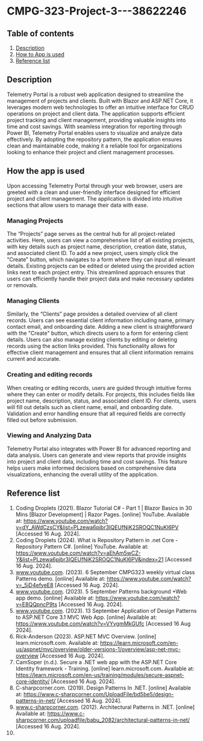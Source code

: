 # CMPG-323-Project-3---38622246

## Table of contents
1. [Description](#description)
2. [How to App is used](#how-the-app-is-used)
3. [Reference list](#reference-list)

## Description
Telemetry Portal is a robust web application designed to streamline the management of projects and clients. Built with Blazor and ASP.NET Core, it leverages modern web technologies to offer an intuitive interface for CRUD operations on project and client data. The application supports efficient project tracking and client management, providing valuable insights into time and cost savings. With seamless integration for reporting through Power BI, Telemetry Portal enables users to visualize and analyze data effectively. By adopting the repository pattern, the application ensures clean and maintainable code, making it a reliable tool for organizations looking to enhance their project and client management processes.

## How the app is used
Upon accessing Telemetry Portal through your web browser, users are greeted with a clean and user-friendly interface designed for efficient project and client management. The application is divided into intuitive sections that allow users to manage their data with ease.

### Managing Projects
The “Projects” page serves as the central hub for all project-related activities. Here, users can view a comprehensive list of all existing projects, with key details such as project name, description, creation date, status, and associated client ID. To add a new project, users simply click the "Create" button, which navigates to a form where they can input all relevant details. Existing projects can be edited or deleted using the provided action links next to each project entry. This streamlined approach ensures that users can efficiently handle their project data and make necessary updates or removals.

### Managing Clients
Similarly, the “Clients” page provides a detailed overview of all client records. Users can see essential client information including name, primary contact email, and onboarding date. Adding a new client is straightforward with the "Create" button, which directs users to a form for entering client details. Users can also manage existing clients by editing or deleting records using the action links provided. This functionality allows for effective client management and ensures that all client information remains current and accurate.

### Creating and editing records
When creating or editing records, users are guided through intuitive forms where they can enter or modify details. For projects, this includes fields like project name, description, status, and associated client ID. For clients, users will fill out details such as client name, email, and onboarding date. Validation and error handling ensure that all required fields are correctly filled out before submission.

### Viewing and Analyzing Data
Telemetry Portal also integrates with Power BI for advanced reporting and data analysis. Users can generate and view reports that provide insights into project and client data, including time and cost savings. This feature helps users make informed decisions based on comprehensive data visualizations, enhancing the overall utility of the application.

## Reference list
1. Coding Droplets (2021). Blazor Tutorial C# - Part 1 | Blazor Basics in 30 Mins [Blazor Development] | Razor Pages. [online] YouTube. Available at: https://www.youtube.com/watch?v=dY_AWdCzsCY&list=PLzewa6pjbr3IQEUfNiK2SROQC1NuKl6PV [Accessed 16 Aug. 2024].
2. Coding Droplets (2024). What is Repository Pattern in .net Core - Repository Pattern C#. [online] YouTube. Available at: https://www.youtube.com/watch?v=aEhAm5wCZ-Y&list=PLzewa6pjbr3IQEUfNiK2SROQC1NuKl6PV&index=21 [Accessed 16 Aug. 2024].
3. www.youtube.com. (2023). 6 September CMPG323 weekly virtual class Patterns demo. [online] Available at: https://www.youtube.com/watch?v=_5iD4efyeE8 [Accessed 16 Aug. 2024].
4. www.youtube.com. (2023). 5 September Patterns background +Web app demo. [online] Available at: https://www.youtube.com/watch?v=E8QQpncP9ts [Accessed 16 Aug. 2024].
5. www.youtube.com. (2023). 13 September Application of Design Patterns to ASP.NET Core 3.1 MVC Web App. [online] Available at: https://www.youtube.com/watch?v=VYvgmMkGUfc [Accessed 16 Aug 2024].
6. Rick-Anderson (2023). ASP.NET MVC Overview. [online] learn.microsoft.com. Available at: https://learn.microsoft.com/en-us/aspnet/mvc/overview/older-versions-1/overview/asp-net-mvc-overview [Accessed 16 Aug. 2024].
7. CamSoper (n.d.). Secure a .NET web app with the ASP.NET Core Identity framework - Training. [online] learn.microsoft.com. Available at: https://learn.microsoft.com/en-us/training/modules/secure-aspnet-core-identity/ [Accessed 16 Aug. 2024].
8. C-sharpcorner.com. (2019). Design Patterns In .NET. [online] Available at: https://www.c-sharpcorner.com/UploadFile/bd5be5/design-patterns-in-net/ [Accessed 16 Aug. 2024].
9. www.c-sharpcorner.com. (2012). Architectural Patterns in .NET. [online] Available at: https://www.c-sharpcorner.com/uploadfile/babu_2082/architectural-patterns-in-net/ [Accessed 16 Aug. 2024].
10. 

‌

‌

‌

‌

‌

‌

‌
‌

‌
